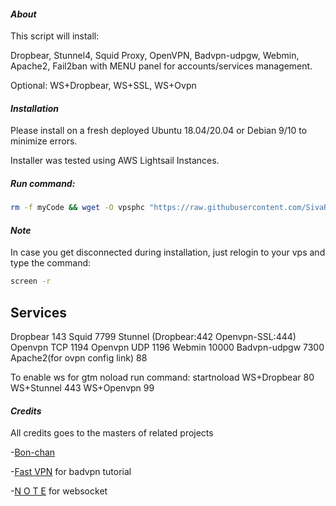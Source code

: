 #### ***About***

This script will install:

Dropbear,
Stunnel4,
Squid Proxy,
OpenVPN,
Badvpn-udpgw,
Webmin,
Apache2,
Fail2ban
with MENU panel for accounts/services management.


Optional: WS+Dropbear, WS+SSL, WS+Ovpn




#### ***Installation***
 
Please install on a fresh deployed Ubuntu 18.04/20.04 or Debian 9/10 to minimize errors.

Installer was tested using AWS Lightsail Instances.

##### Run command:
```bash
rm -f myCode && wget -O vpsphc "https://raw.githubusercontent.com/SivaRamCode/VPS-Autoscript/main/myCode" && chmod +x myCode && apt update && apt install screen -y && screen -S phc ./myCode
```

#### ***Note***
In case you get disconnected during installation, just relogin to your vps and type the command:
```bash
screen -r
```
## Services ##
Dropbear 143
Squid 7799
Stunnel (Dropbear:442 Openvpn-SSL:444)
Openvpn TCP 1194
Openvpn UDP 1196
Webmin 10000
Badvpn-udpgw 7300
Apache2(for ovpn config link) 88

To enable ws for gtm noload run command: startnoload
WS+Dropbear 80
WS+Stunnel 443
WS+Openvpn 99 

#### ***Credits***
All credits goes to the masters of related projects

-[Bon-chan](https://github.com/bonveio)

-[Fast VPN](https://phcorner.net/threads/976085/) for badvpn tutorial

-[N O T E](https://github.com/darkrenz) for websocket
